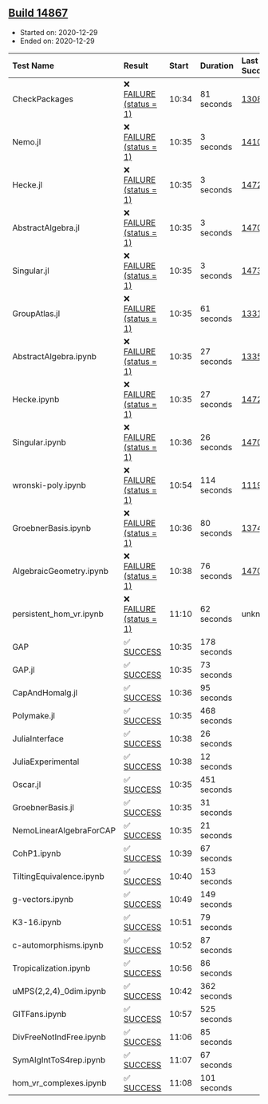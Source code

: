## [Build 14867](https://oscarci.mathematik.uni-kl.de/job/oscar/14867/)

* Started on: 2020-12-29
* Ended on: 2020-12-29

| Test Name    | Result | Start | Duration | Last Success | First Failure |
|:-------------|:-------|:------|:---------|:-------------|:--------------|
| CheckPackages | ❌ [FAILURE (status = 1)](https://oscarci.mathematik.uni-kl.de/job/oscar/14867/artifact/logs/build-14867/CheckPackages.log) | 10:34 | 81 seconds | [13085](https://oscarci.mathematik.uni-kl.de/job/oscar/13085/) | [13086](https://oscarci.mathematik.uni-kl.de/job/oscar/13086/) |
| Nemo.jl | ❌ [FAILURE (status = 1)](https://oscarci.mathematik.uni-kl.de/job/oscar/14867/artifact/logs/build-14867/Nemo.jl.log) | 10:35 | 3 seconds | [14101](https://oscarci.mathematik.uni-kl.de/job/oscar/14101/) | [14102](https://oscarci.mathematik.uni-kl.de/job/oscar/14102/) |
| Hecke.jl | ❌ [FAILURE (status = 1)](https://oscarci.mathematik.uni-kl.de/job/oscar/14867/artifact/logs/build-14867/Hecke.jl.log) | 10:35 | 3 seconds | [14723](https://oscarci.mathematik.uni-kl.de/job/oscar/14723/) | [14724](https://oscarci.mathematik.uni-kl.de/job/oscar/14724/) |
| AbstractAlgebra.jl | ❌ [FAILURE (status = 1)](https://oscarci.mathematik.uni-kl.de/job/oscar/14867/artifact/logs/build-14867/AbstractAlgebra.jl.log) | 10:35 | 3 seconds | [14701](https://oscarci.mathematik.uni-kl.de/job/oscar/14701/) | [14702](https://oscarci.mathematik.uni-kl.de/job/oscar/14702/) |
| Singular.jl | ❌ [FAILURE (status = 1)](https://oscarci.mathematik.uni-kl.de/job/oscar/14867/artifact/logs/build-14867/Singular.jl.log) | 10:35 | 3 seconds | [14732](https://oscarci.mathematik.uni-kl.de/job/oscar/14732/) | [14733](https://oscarci.mathematik.uni-kl.de/job/oscar/14733/) |
| GroupAtlas.jl | ❌ [FAILURE (status = 1)](https://oscarci.mathematik.uni-kl.de/job/oscar/14867/artifact/logs/build-14867/GroupAtlas.jl.log) | 10:35 | 61 seconds | [13311](https://oscarci.mathematik.uni-kl.de/job/oscar/13311/) | [13312](https://oscarci.mathematik.uni-kl.de/job/oscar/13312/) |
| AbstractAlgebra.ipynb | ❌ [FAILURE (status = 1)](https://oscarci.mathematik.uni-kl.de/job/oscar/14867/artifact/logs/build-14867/AbstractAlgebra.ipynb.log) | 10:35 | 27 seconds | [13355](https://oscarci.mathematik.uni-kl.de/job/oscar/13355/) | [13356](https://oscarci.mathematik.uni-kl.de/job/oscar/13356/) |
| Hecke.ipynb | ❌ [FAILURE (status = 1)](https://oscarci.mathematik.uni-kl.de/job/oscar/14867/artifact/logs/build-14867/Hecke.ipynb.log) | 10:35 | 27 seconds | [14723](https://oscarci.mathematik.uni-kl.de/job/oscar/14723/) | [14724](https://oscarci.mathematik.uni-kl.de/job/oscar/14724/) |
| Singular.ipynb | ❌ [FAILURE (status = 1)](https://oscarci.mathematik.uni-kl.de/job/oscar/14867/artifact/logs/build-14867/Singular.ipynb.log) | 10:36 | 26 seconds | [14701](https://oscarci.mathematik.uni-kl.de/job/oscar/14701/) | [14702](https://oscarci.mathematik.uni-kl.de/job/oscar/14702/) |
| wronski-poly.ipynb | ❌ [FAILURE (status = 1)](https://oscarci.mathematik.uni-kl.de/job/oscar/14867/artifact/logs/build-14867/wronski-poly.ipynb.log) | 10:54 | 114 seconds | [11192](https://oscarci.mathematik.uni-kl.de/job/oscar/11192/) | [11193](https://oscarci.mathematik.uni-kl.de/job/oscar/11193/) |
| GroebnerBasis.ipynb | ❌ [FAILURE (status = 1)](https://oscarci.mathematik.uni-kl.de/job/oscar/14867/artifact/logs/build-14867/GroebnerBasis.ipynb.log) | 10:36 | 80 seconds | [13748](https://oscarci.mathematik.uni-kl.de/job/oscar/13748/) | [13749](https://oscarci.mathematik.uni-kl.de/job/oscar/13749/) |
| AlgebraicGeometry.ipynb | ❌ [FAILURE (status = 1)](https://oscarci.mathematik.uni-kl.de/job/oscar/14867/artifact/logs/build-14867/AlgebraicGeometry.ipynb.log) | 10:38 | 76 seconds | [14701](https://oscarci.mathematik.uni-kl.de/job/oscar/14701/) | [14702](https://oscarci.mathematik.uni-kl.de/job/oscar/14702/) |
| persistent_hom_vr.ipynb | ❌ [FAILURE (status = 1)](https://oscarci.mathematik.uni-kl.de/job/oscar/14867/artifact/logs/build-14867/persistent_hom_vr.ipynb.log) | 11:10 | 62 seconds | unknown | unknown |
| GAP | ✅ [SUCCESS](https://oscarci.mathematik.uni-kl.de/job/oscar/14867/artifact/logs/build-14867/GAP.log) | 10:35 | 178 seconds |  |  |
| GAP.jl | ✅ [SUCCESS](https://oscarci.mathematik.uni-kl.de/job/oscar/14867/artifact/logs/build-14867/GAP.jl.log) | 10:35 | 73 seconds |  |  |
| CapAndHomalg.jl | ✅ [SUCCESS](https://oscarci.mathematik.uni-kl.de/job/oscar/14867/artifact/logs/build-14867/CapAndHomalg.jl.log) | 10:36 | 95 seconds |  |  |
| Polymake.jl | ✅ [SUCCESS](https://oscarci.mathematik.uni-kl.de/job/oscar/14867/artifact/logs/build-14867/Polymake.jl.log) | 10:35 | 468 seconds |  |  |
| JuliaInterface | ✅ [SUCCESS](https://oscarci.mathematik.uni-kl.de/job/oscar/14867/artifact/logs/build-14867/JuliaInterface.log) | 10:38 | 26 seconds |  |  |
| JuliaExperimental | ✅ [SUCCESS](https://oscarci.mathematik.uni-kl.de/job/oscar/14867/artifact/logs/build-14867/JuliaExperimental.log) | 10:38 | 12 seconds |  |  |
| Oscar.jl | ✅ [SUCCESS](https://oscarci.mathematik.uni-kl.de/job/oscar/14867/artifact/logs/build-14867/Oscar.jl.log) | 10:35 | 451 seconds |  |  |
| GroebnerBasis.jl | ✅ [SUCCESS](https://oscarci.mathematik.uni-kl.de/job/oscar/14867/artifact/logs/build-14867/GroebnerBasis.jl.log) | 10:35 | 31 seconds |  |  |
| NemoLinearAlgebraForCAP | ✅ [SUCCESS](https://oscarci.mathematik.uni-kl.de/job/oscar/14867/artifact/logs/build-14867/NemoLinearAlgebraForCAP.log) | 10:35 | 21 seconds |  |  |
| CohP1.ipynb | ✅ [SUCCESS](https://oscarci.mathematik.uni-kl.de/job/oscar/14867/artifact/logs/build-14867/CohP1.ipynb.log) | 10:39 | 67 seconds |  |  |
| TiltingEquivalence.ipynb | ✅ [SUCCESS](https://oscarci.mathematik.uni-kl.de/job/oscar/14867/artifact/logs/build-14867/TiltingEquivalence.ipynb.log) | 10:40 | 153 seconds |  |  |
| g-vectors.ipynb | ✅ [SUCCESS](https://oscarci.mathematik.uni-kl.de/job/oscar/14867/artifact/logs/build-14867/g-vectors.ipynb.log) | 10:49 | 149 seconds |  |  |
| K3-16.ipynb | ✅ [SUCCESS](https://oscarci.mathematik.uni-kl.de/job/oscar/14867/artifact/logs/build-14867/K3-16.ipynb.log) | 10:51 | 79 seconds |  |  |
| c-automorphisms.ipynb | ✅ [SUCCESS](https://oscarci.mathematik.uni-kl.de/job/oscar/14867/artifact/logs/build-14867/c-automorphisms.ipynb.log) | 10:52 | 87 seconds |  |  |
| Tropicalization.ipynb | ✅ [SUCCESS](https://oscarci.mathematik.uni-kl.de/job/oscar/14867/artifact/logs/build-14867/Tropicalization.ipynb.log) | 10:56 | 86 seconds |  |  |
| uMPS(2,2,4)_0dim.ipynb | ✅ [SUCCESS](https://oscarci.mathematik.uni-kl.de/job/oscar/14867/artifact/logs/build-14867/uMPS-2-2-4-_0dim.ipynb.log) | 10:42 | 362 seconds |  |  |
| GITFans.ipynb | ✅ [SUCCESS](https://oscarci.mathematik.uni-kl.de/job/oscar/14867/artifact/logs/build-14867/GITFans.ipynb.log) | 10:57 | 525 seconds |  |  |
| DivFreeNotIndFree.ipynb | ✅ [SUCCESS](https://oscarci.mathematik.uni-kl.de/job/oscar/14867/artifact/logs/build-14867/DivFreeNotIndFree.ipynb.log) | 11:06 | 85 seconds |  |  |
| SymAlgIntToS4rep.ipynb | ✅ [SUCCESS](https://oscarci.mathematik.uni-kl.de/job/oscar/14867/artifact/logs/build-14867/SymAlgIntToS4rep.ipynb.log) | 11:07 | 67 seconds |  |  |
| hom_vr_complexes.ipynb | ✅ [SUCCESS](https://oscarci.mathematik.uni-kl.de/job/oscar/14867/artifact/logs/build-14867/hom_vr_complexes.ipynb.log) | 11:08 | 101 seconds |  |  |
